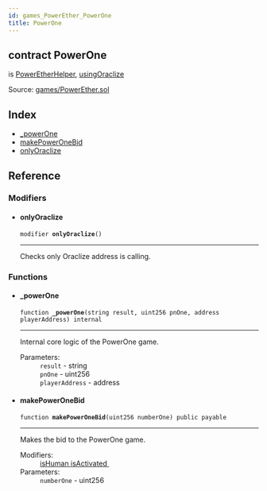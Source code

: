 ```yaml
---
id: games_PowerEther_PowerOne
title: PowerOne
---
```


<div class="contract-doc"><div class="contract"><h2 class="contract-header"><span class="contract-kind">contract</span> PowerOne</h2><p class="base-contracts"><span>is</span> <a href="games_PowerEther_PowerEtherHelper.html">PowerEtherHelper</a><span>, </span><a href="games_PowerEther_usingOraclize.html">usingOraclize</a></p><div class="source">Source: <a href="https://github.com/FriendlyUser/solidity-smart-contracts//blob/v0.1.0/contracts/games/PowerEther.sol" target="_blank">games/PowerEther.sol</a></div></div><div class="index"><h2>Index</h2><ul><li><a href="games_PowerEther_PowerOne.html#_powerOne">_powerOne</a></li><li><a href="games_PowerEther_PowerOne.html#makePowerOneBid">makePowerOneBid</a></li><li><a href="games_PowerEther_PowerOne.html#onlyOraclize">onlyOraclize</a></li></ul></div><div class="reference"><h2>Reference</h2><div class="modifiers"><h3>Modifiers</h3><ul><li><div class="item modifier"><span id="onlyOraclize" class="anchor-marker"></span><h4 class="name">onlyOraclize</h4><div class="body"><code class="signature">modifier <strong>onlyOraclize</strong><span>() </span></code><hr/><div class="description"><p>Checks only Oraclize address is calling.</p></div></div></div></li></ul></div><div class="functions"><h3>Functions</h3><ul><li><div class="item function"><span id="_powerOne" class="anchor-marker"></span><h4 class="name">_powerOne</h4><div class="body"><code class="signature">function <strong>_powerOne</strong><span>(string result, uint256 pnOne, address playerAddress) </span><span>internal </span></code><hr/><div class="description"><p>Internal core logic of the PowerOne game.</p></div><dl><dt><span class="label-parameters">Parameters:</span></dt><dd><div><code>result</code> - string</div><div><code>pnOne</code> - uint256</div><div><code>playerAddress</code> - address</div></dd></dl></div></div></li><li><div class="item function"><span id="makePowerOneBid" class="anchor-marker"></span><h4 class="name">makePowerOneBid</h4><div class="body"><code class="signature">function <strong>makePowerOneBid</strong><span>(uint256 numberOne) </span><span>public </span><span>payable </span></code><hr/><div class="description"><p>Makes the bid to the PowerOne game.</p></div><dl><dt><span class="label-modifiers">Modifiers:</span></dt><dd><a href="games_PowerEther_PowerEtherBase.html#isHuman">isHuman </a><a href="games_PowerEther_PowerEtherBase.html#isActivated">isActivated </a></dd><dt><span class="label-parameters">Parameters:</span></dt><dd><div><code>numberOne</code> - uint256</div></dd></dl></div></div></li></ul></div></div></div>
